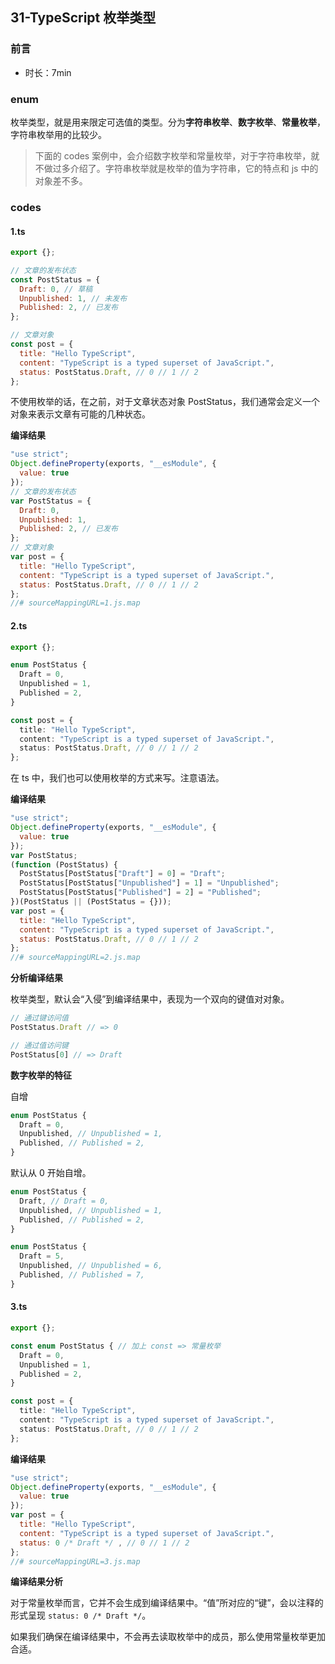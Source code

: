 ## 31-TypeScript 枚举类型

### 前言

- 时长：7min

### enum

枚举类型，就是用来限定可选值的类型。分为**字符串枚举**、**数字枚举**、**常量枚举**，字符串枚举用的比较少。

> 下面的 codes 案例中，会介绍数字枚举和常量枚举，对于字符串枚举，就不做过多介绍了。字符串枚举就是枚举的值为字符串，它的特点和 js 中的对象差不多。

### codes

#### 1.ts

```js
export {};

// 文章的发布状态
const PostStatus = {
  Draft: 0, // 草稿
  Unpublished: 1, // 未发布
  Published: 2, // 已发布
};

// 文章对象
const post = {
  title: "Hello TypeScript",
  content: "TypeScript is a typed superset of JavaScript.",
  status: PostStatus.Draft, // 0 // 1 // 2
};
```

不使用枚举的话，在之前，对于文章状态对象 PostStatus，我们通常会定义一个对象来表示文章有可能的几种状态。

**编译结果**

```js
"use strict";
Object.defineProperty(exports, "__esModule", {
  value: true
});
// 文章的发布状态
var PostStatus = {
  Draft: 0,
  Unpublished: 1,
  Published: 2, // 已发布
};
// 文章对象
var post = {
  title: "Hello TypeScript",
  content: "TypeScript is a typed superset of JavaScript.",
  status: PostStatus.Draft, // 0 // 1 // 2
};
//# sourceMappingURL=1.js.map
```

#### 2.ts

```ts
export {};

enum PostStatus {
  Draft = 0,
  Unpublished = 1,
  Published = 2,
}

const post = {
  title: "Hello TypeScript",
  content: "TypeScript is a typed superset of JavaScript.",
  status: PostStatus.Draft, // 0 // 1 // 2
};
```

在 ts 中，我们也可以使用枚举的方式来写。注意语法。

**编译结果**

```js
"use strict";
Object.defineProperty(exports, "__esModule", {
  value: true
});
var PostStatus;
(function (PostStatus) {
  PostStatus[PostStatus["Draft"] = 0] = "Draft";
  PostStatus[PostStatus["Unpublished"] = 1] = "Unpublished";
  PostStatus[PostStatus["Published"] = 2] = "Published";
})(PostStatus || (PostStatus = {}));
var post = {
  title: "Hello TypeScript",
  content: "TypeScript is a typed superset of JavaScript.",
  status: PostStatus.Draft, // 0 // 1 // 2
};
//# sourceMappingURL=2.js.map
```

**分析编译结果**

枚举类型，默认会“入侵”到编译结果中，表现为一个双向的键值对对象。

```js
// 通过键访问值
PostStatus.Draft // => 0

// 通过值访问键
PostStatus[0] // => Draft
```

**数字枚举的特征**

自增

```ts
enum PostStatus {
  Draft = 0,
  Unpublished, // Unpublished = 1,
  Published, // Published = 2,
}
```

默认从 0 开始自增。

```ts
enum PostStatus {
  Draft, // Draft = 0,
  Unpublished, // Unpublished = 1,
  Published, // Published = 2,
}
```

```ts
enum PostStatus {
  Draft = 5,
  Unpublished, // Unpublished = 6,
  Published, // Published = 7,
}
```

#### 3.ts

```ts
export {};

const enum PostStatus { // 加上 const => 常量枚举
  Draft = 0,
  Unpublished = 1,
  Published = 2,
}

const post = {
  title: "Hello TypeScript",
  content: "TypeScript is a typed superset of JavaScript.",
  status: PostStatus.Draft, // 0 // 1 // 2
};
```

**编译结果**

```js
"use strict";
Object.defineProperty(exports, "__esModule", {
  value: true
});
var post = {
  title: "Hello TypeScript",
  content: "TypeScript is a typed superset of JavaScript.",
  status: 0 /* Draft */ , // 0 // 1 // 2
};
//# sourceMappingURL=3.js.map
```

**编译结果分析**

对于常量枚举而言，它并不会生成到编译结果中。“值”所对应的“键”，会以注释的形式呈现 `status: 0 /* Draft */`。

如果我们确保在编译结果中，不会再去读取枚举中的成员，那么使用常量枚举更加合适。